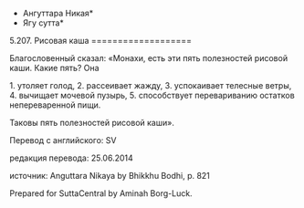 * Ангуттара Никая*
* Ягу сутта*

5\.207\. Рисовая каша
\=\=\=\=\=\=\=\=\=\=\=\=\=\=\=\=\=\=\=

Благословенный сказал: «Монахи, есть эти пять полезностей рисовой каши\. Какие пять? Она

1\. утоляет голод,
2\. рассеивает жажду,
3\. успокаивает телесные ветры,
4\. вычищает мочевой пузырь,
5\. способствует перевариванию остатков непереваренной пищи\.

Таковы пять полезностей рисовой каши»\.

Перевод с английского: SV

редакция перевода: 25\.06\.2014

источник: Anguttara Nikaya by Bhikkhu Bodhi, p\. 821

Prepared for SuttaCentral by Aminah Borg\-Luck\.